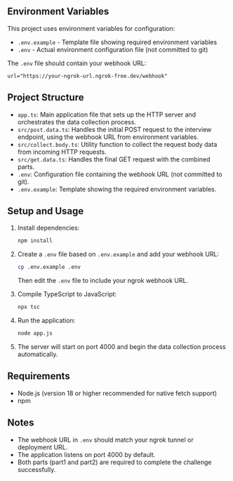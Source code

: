 ## Environment Variables

This project uses environment variables for configuration:

- `.env.example` - Template file showing required environment variables
- `.env` - Actual environment configuration file (not committed to git)

The `.env` file should contain your webhook URL:

```
url="https://your-ngrok-url.ngrok-free.dev/webhook"
```

## Project Structure

- `app.ts`: Main application file that sets up the HTTP server and orchestrates the data collection process.
- `src/post.data.ts`: Handles the initial POST request to the interview endpoint, using the webhook URL from environment variables.
- `src/collect.body.ts`: Utility function to collect the request body data from incoming HTTP requests.
- `src/get.data.ts`: Handles the final GET request with the combined parts.
- `.env`: Configuration file containing the webhook URL (not committed to git).
- `.env.example`: Template showing the required environment variables.

## Setup and Usage

1. Install dependencies:

   ```bash
   npm install
   ```

2. Create a `.env` file based on `.env.example` and add your webhook URL:

   ```bash
   cp .env.example .env
   ```

   Then edit the `.env` file to include your ngrok webhook URL.

3. Compile TypeScript to JavaScript:

   ```bash
   npx tsc
   ```

4. Run the application:

   ```bash
   node app.js
   ```

5. The server will start on port 4000 and begin the data collection process automatically.

## Requirements

- Node.js (version 18 or higher recommended for native fetch support)
- npm

## Notes

- The webhook URL in `.env` should match your ngrok tunnel or deployment URL.
- The application listens on port 4000 by default.
- Both parts (part1 and part2) are required to complete the challenge successfully.
